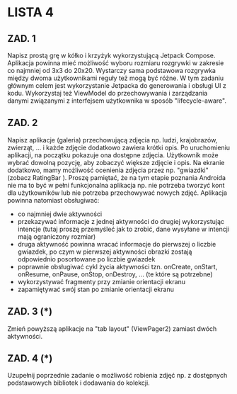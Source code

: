 # LISTA 4
## ZAD. 1
Napisz prostą grę w kółko i krzyżyk wykorzystującą Jetpack Compose. Aplikacja powinna mieć możliwość wyboru rozmiaru rozgrywki w zakresie co najmniej od 3x3 do 20x20. Wystarczy sama podstawowa rozgrywka między dwoma użytkownikami reguły też mogą być różne. W tym zadaniu głównym celem jest wykorzystanie Jetpacka do generowania i obsługi UI z kodu. Wykorzystaj też ViewModel do przechowywania i zarządzania danymi związanymi z interfejsem użytkownika w sposób "lifecycle-aware".
## ZAD. 2
Napisz aplikacje (galeria) przechowującą zdjęcia np. ludzi, krajobrazów, zwierząt, ... i każde zdjęcie dodatkowo zawiera krótki opis. Po uruchomieniu aplikacji, na początku pokazuje ona dostępne zdjęcia. Użytkownik może wybrać dowolną pozycję, aby zobaczyć większe zdjęcie i opis. Na ekranie dodatkowo, mamy możliwość ocenienia zdjęcia przez np. "gwiazdki" (zobacz RatingBar ). Proszę pamiętać, że na tym etapie poznania Androida nie ma to być w pełni funkcjonalna aplikacja np. nie potrzeba tworzyć kont dla użytkowników lub nie potrzeba przechowywać nowych zdjęć. Aplikacja powinna natomiast obsługiwać:
 - co najmniej dwie aktywności
 - przekazywać informacje z jednej aktywności do drugiej wykorzystując intencje (tutaj proszę przemyśleć jak to zrobić, dane wysyłane w intencji mają ograniczony rozmiar)
 - druga aktywność powinna wracać informacje do pierwszej o liczbie gwiazdek, po czym w pierwszej aktywności obrazki zostają odpowiednio posortowane po liczbie gwiazdek
 - poprawnie obsługiwać cykl życia aktywności tzn. onCreate, onStart, onResume, onPause, onStop, onDestroy, ... (te które są potrzebne)
 - wykorzystywać fragmenty przy zmianie orientacji ekranu
 - zapamiętywać swój stan po zmianie orientacji ekranu
## ZAD. 3 (*)
Zmień powyższą aplikacje na "tab layout" (ViewPager2) zamiast dwóch aktywności.
## ZAD. 4 (*)
Uzupełnij poprzednie zadanie o możliwość robienia zdjęć np. z dostępnych podstawowych bibliotek i dodawania do kolekcji.
